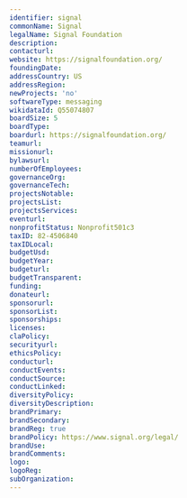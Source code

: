 ```yaml
---
identifier: signal
commonName: Signal
legalName: Signal Foundation
description:
contacturl:
website: https://signalfoundation.org/
foundingDate:
addressCountry: US
addressRegion:
newProjects: 'no'
softwareType: messaging
wikidataId: Q55074807
boardSize: 5
boardType:
boardurl: https://signalfoundation.org/
teamurl:
missionurl:
bylawsurl:
numberOfEmployees:
governanceOrg:
governanceTech:
projectsNotable:
projectsList:
projectsServices:
eventurl:
nonprofitStatus: Nonprofit501c3
taxID: 82-4506840
taxIDLocal:
budgetUsd:
budgetYear:
budgeturl:
budgetTransparent:
funding:
donateurl:
sponsorurl:
sponsorList:
sponsorships:
licenses:
claPolicy:
securityurl:
ethicsPolicy:
conducturl:
conductEvents:
conductSource:
conductLinked:
diversityPolicy:
diversityDescription:
brandPrimary:
brandSecondary:
brandReg: true
brandPolicy: https://www.signal.org/legal/
brandUse:
brandComments:
logo:
logoReg:
subOrganization:
---
```

